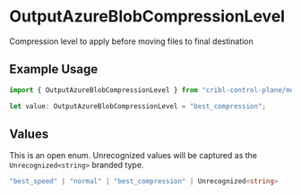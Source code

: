 # OutputAzureBlobCompressionLevel

Compression level to apply before moving files to final destination

## Example Usage

```typescript
import { OutputAzureBlobCompressionLevel } from "cribl-control-plane/models";

let value: OutputAzureBlobCompressionLevel = "best_compression";
```

## Values

This is an open enum. Unrecognized values will be captured as the `Unrecognized<string>` branded type.

```typescript
"best_speed" | "normal" | "best_compression" | Unrecognized<string>
```